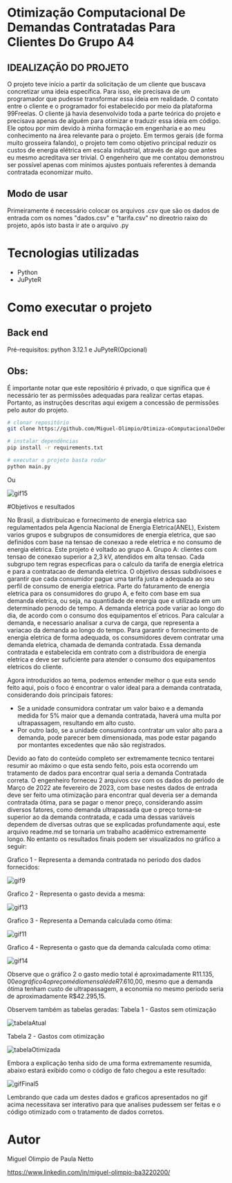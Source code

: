 #  Otimização Computacional De Demandas Contratadas Para Clientes Do Grupo A4

## IDEALIZAÇÃO DO PROJETO

O projeto teve início a partir da solicitação de um cliente que buscava concretizar uma ideia específica. Para isso, ele precisava de um programador que pudesse transformar essa ideia em realidade. O contato entre o cliente e o programador foi estabelecido por meio da plataforma 99Freelas. O cliente já havia desenvolvido toda a parte teórica do projeto e precisava apenas de alguém para otimizar e traduzir essa ideia em código. Ele optou por mim devido à minha formação em engenharia e ao meu conhecimento na área relevante para o projeto. Em termos gerais (de forma muito grosseira falando), o projeto tem como objetivo principal reduzir os custos de energia elétrica em escala industrial, através de algo que antes eu mesmo acreditava ser trivial. O engenheiro que me contatou demonstrou ser possível apenas com mínimos ajustes pontuais referentes à demanda contratada economizar muito.

## Modo de usar
Primeiramente é necessário colocar os arquivos .csv que são os dados de entrada com os nomes "dados.csv" e "tarifa.csv" no direotrio raixo do projeto, após isto basta ir ate o arquivo .py

# Tecnologias utilizadas

- Python
- JuPyteR
  
# Como executar o projeto

## Back end
Pré-requisitos: python 3.12.1 e JuPyteR(Opcional)

## Obs:

É importante notar que este repositório é privado, o que significa que é necessário ter as permissões adequadas para realizar certas etapas. Portanto, as instruções descritas aqui exigem a concessão de permissões pelo autor do projeto.

```bash
# clonar repositório
git clone https://github.com/Miguel-Olimpio/Otimiza-oComputacionalDeDemandasContratadasParaClientesDoGrupoA4.git

# instalar dependências
pip install -r requirements.txt

# executar o projeto basta rodar 
python main.py
```
Ou

![gif15](https://github.com/Miguel-Olimpio/Otimiza-oComputacionalDeDemandasContratadasParaClientesDoGrupoA4/assets/107503116/3a1fe4a8-8775-436c-a1cd-48952669260b)

#Objetivos e resultados

No Brasil, a distribuicao e fornecimento de energia eletrica sao regulamentados pela Agencia Nacional de Energia Eletrica(ANEL), Existem varios grupos e subgrupos
de consumidores de energia eletrica, que sao definidos com base na tensao de conexao a rede eletrica e no consumo de energia eletrica.
Este projeto é voltado ao grupo A.
Grupo A: clientes com tensao de conexao superior a 2,3 kV, atendidos em alta tensao.
Cada subgrupo tem regras especıficas para o calculo da tarifa de energia eletrica e para a contratacao de demanda eletrica. O objetivo dessas subdivisoes e garantir 
que cada consumidor pague uma tarifa justa e adequada ao seu perfil de consumo de energia eletrica.
Parte do faturamento de energia eletrica para os consumidores do grupo A, e feito com base em sua demanda eletrica, ou seja, na quantidade de energia que e utilizada em
um determinado perıodo de tempo. A demanda eletrica pode variar ao longo do dia, de acordo com o consumo dos equipamentos el´etricos. Para calcular a demanda, e necessario
analisar a curva de carga, que representa a variacao da demanda ao longo do tempo.
Para garantir o fornecimento de energia eletrica de forma adequada, os consumidores devem contratar uma demanda eletrica, chamada de demanda contratada. Essa demanda
contratada e estabelecida em contrato com a distribuidora de energia eletrica e deve ser suficiente para atender o consumo dos equipamentos eletricos do cliente.

Agora introduzidos ao tema, podemos entender melhor o que esta sendo feito aqui, pois o foco é encontrar o valor ideal para a demanda contratada, considerando dois principais fatores:
- Se a unidade consumidora contratar um valor baixo e a demanda medida for 5% maior que a demanda contratada, haverá uma multa por ultrapassagem, resultando em alto custo.
- Por outro lado, se a unidade consumidora contratar um valor alto para a demanda, pode parecer bem dimensionada, mas pode estar pagando por montantes excedentes que não são registrados.

Devido ao fato do conteúdo completo ser extremamente tecnico tentarei resumir ao máximo o que esta sendo feito, pois esta ocorrendo um tratamento de dados para encontrar
qual seria a demanda Contratada correta.
O engenheiro forneceu 2 arquivos csv com os dados do periodo de Março de 2022 ate fevereiro de 2023, com base nestes dados de entrada deve ser feito uma otimização para
encontrar qual deveria ser a demanda contratada ótima, para se pagar o menor preço, considerando assim diversos fatores, como demanda ultrapassada que o preço torna-se
superior ao da demanda contratada, e cada uma dessas variáveis dependem de diversas outras que se explicadas profundamente aqui, este arquivo readme.md se tornaria um
trabalho acadêmico extremamente longo. No entanto os resultados finais podem ser visualizados no gráfico a seguir:

Grafico 1 - Representa a demanda contratada no periodo dos dados fornecidos:

![gif9](https://github.com/Miguel-Olimpio/Otimiza-oComputacionalDeDemandasContratadasParaClientesDoGrupoA4/assets/107503116/35168163-4b18-4d47-9fc5-79fd12b4f3c8)

Grafico 2 - Representa o gasto devida a mesma:

![gif13](https://github.com/Miguel-Olimpio/Otimiza-oComputacionalDeDemandasContratadasParaClientesDoGrupoA4/assets/107503116/768eef54-b5e9-49d4-8c92-fb5c4281d86f)

Grafico 3 - Representa a Demanda calculada como ótima:

![gif11](https://github.com/Miguel-Olimpio/Otimiza-oComputacionalDeDemandasContratadasParaClientesDoGrupoA4/assets/107503116/dcc78f78-794f-4653-a19e-54cce593f10b)

Grafico 4 - Representa o gasto que da demanda calculada como otima:

![gif14](https://github.com/Miguel-Olimpio/Otimiza-oComputacionalDeDemandasContratadasParaClientesDoGrupoA4/assets/107503116/c0ba1691-1788-4ecb-beee-df7930693498)

Observe que o gráfico 2 o gasto medio total é aproximadamente R$11.135,00 e o gráfico 4 o preço médio mensal é de R$7.610,00, mesmo que a demanda ótima tenham
custo de ultrapassagem, a economia no mesmo periodo seria de aproximadamente R$42.295,15.

Observem também as tabelas geradas:
Tabela 1 - Gastos sem otimização

![tabelaAtual](https://github.com/Miguel-Olimpio/Otimiza-oComputacionalDeDemandasContratadasParaClientesDoGrupoA4/assets/107503116/abaf6ba4-0a78-4a7e-817e-029222a710b8)

Tabela 2 - Gastos com otimização

![tabelaOtimizada](https://github.com/Miguel-Olimpio/Otimiza-oComputacionalDeDemandasContratadasParaClientesDoGrupoA4/assets/107503116/fb9cc4e9-3a86-423c-b877-19ea46ff2691)

Embora a explicação tenha sido de uma forma extremamente resumida, abaixo estará exibido como o código de fato chegou a este resultado:

![gifFinal5](https://github.com/Miguel-Olimpio/Otimiza-oComputacionalDeDemandasContratadasParaClientesDoGrupoA4/assets/107503116/bb5c8571-614c-48ee-8b93-1912a0559b55)

Lembrando que cada um destes dados e graficos apresentados no gif acima necessitava ser interativo para que analises pudessem ser feitas e o código otimizado com o
tratamento de dados corretos.

# Autor

Miguel Olimpio de Paula Netto

https://www.linkedin.com/in/miguel-olimpio-ba3220200/
